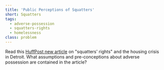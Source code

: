 ```yaml
---
title: 'Public Perceptions of Squatters'
short: Squatters
tags:
  - adverse-possession
  - squatters-rights
  - homelessness
class: problem
---
```


 Read this [HuffPost new article]() on "squatters' rights" and the housing crisis in Detroit. What assumptions and pre-conceptions about adverse possession are contained in the article? 

